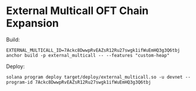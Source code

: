 # External Multicall OFT Chain Expansion

Build:
```
EXTERNAL_MULTICALL_ID=7Ackc8DwwpRvEAZsR12Ru27swgk1ifWuEmHQ3g3Q6tbj anchor build -p external_multicall -- --features "custom-heap"
```

Deploy:
```
solana program deploy target/deploy/external_multicall.so -u devnet --program-id 7Ackc8DwwpRvEAZsR12Ru27swgk1ifWuEmHQ3g3Q6tbj
```